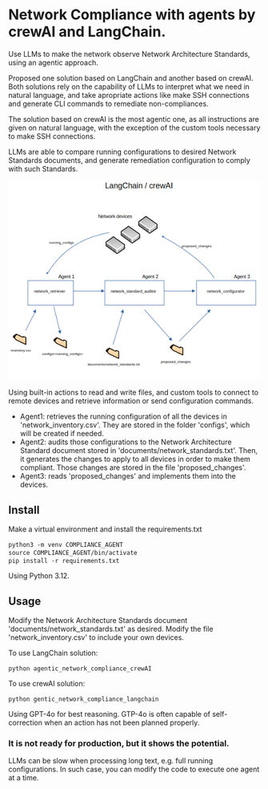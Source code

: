 # Network Compliance with agents by crewAI and LangChain.
Use LLMs to make the network observe Network Architecture Standards, using an agentic approach.

Proposed one solution based on LangChain and another based on crewAI. Both solutions rely on the capability of LLMs to interpret what we need in natural language, and take apropriate actions like make SSH connections and generate CLI commands to remediate non-compliances.

The solution based on crewAI is the most agentic one, as all instructions are given on natural language, with the exception of the custom tools necessary to make SSH connections.

LLMs are able to compare running configurations to desired Network Standards documents, and generate remediation configuration to comply with such Standards.

![Agentic Network Compliance](images/agentic_network_compliance.png)

Using built-in actions to read and write files, and custom tools to connect to remote devices and retrieve information or send configuration commands.

* Agent1: retrieves the running configuration of all the devices in 'network_inventory.csv'. They are stored in the folder 'configs', which will be created if needed.
* Agent2: audits those configurations to the Network Architecture Standard document stored in 'documents/network_standards.txt'. Then, it generates the changes to apply to all devices in order to make them compliant. Those changes are stored in the file 'proposed_changes'.
* Agent3: reads 'proposed_changes' and implements them into the devices.



## Install 
Make a virtual environment and install the requirements.txt 

```console 
python3 -m venv COMPLIANCE_AGENT
source COMPLIANCE_AGENT/bin/activate 
pip install -r requirements.txt
```
Using Python 3.12.


## Usage 

Modify the Network Architecture Standards document 'documents/network_standards.txt' as desired.
Modify the file 'network_inventory.csv' to include your own devices.

To use LangChain solution:
```console 
python agentic_network_compliance_crewAI
```

To use crewAI solution:
```console 
python gentic_network_compliance_langchain
```

Using GPT-4o for best reasoning. GTP-4o is often capable of self-correction when an action has not been planned properly.


### It is not ready for production, but it shows the potential.
LLMs can be slow when processing long text, e.g. full running configurations. In such case, you can modify the code to execute one agent at a time.


